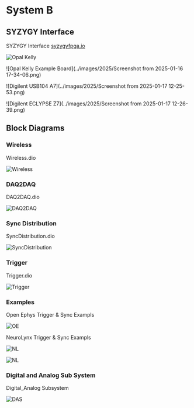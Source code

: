# System B

## SYZYGY Interface

SYZYGY Interface [syzygyfpga.io](https://syzygyfpga.io/)

![Opal Kelly](../images/2025/syzygy-brain-peripherals_jpg_md-xl.jpg)

![Opal Kelly Example Board](../images/2025/Screenshot from 2025-01-16 17-34-06.png)

![Digilent USB104 A7](../images/2025/Screenshot from 2025-01-17 12-25-53.png)

![Digilent ECLYPSE Z7](../images/2025/Screenshot from 2025-01-17 12-26-39.png)

## Block Diagrams

### Wireless

Wireless.dio

![Wireless](../diagrams/2025/Wireless.png)

### DAQ2DAQ

DAQ2DAQ.dio

![DAQ2DAQ](../diagrams/2025/DAQ2DAQ.png)

### Sync Distribution

SyncDistribution.dio

![SyncDistribution](../diagrams/2025/SyncDistribution.png)

### Trigger 

Trigger.dio

![Trigger](../diagrams/2025/Trigger.png)

### Examples

Open Ephys Trigger & Sync Exampls

![OE](../images/2025/Screenshot%20from%202025-01-09%2011-00-05.png)

NeuroLynx Trigger & Sync Exampls

![NL](../images/2025/Screenshot%20from%202025-01-10%2017-26-43.jpg)

![NL](../images/2025/Screenshot%20from%202025-01-13%2011-26-11.png)

### Digital and Analog Sub System

Digital_Analog Subsystem

![DAS](../diagrams/2025/DigitalAnalogSubSystem.png)
